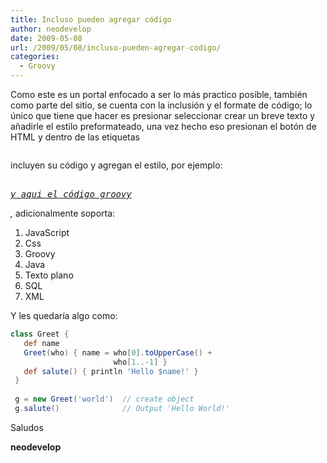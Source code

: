 ```yaml
---
title: Incluso pueden agregar código
author: neodevelop
date: 2009-05-08
url: /2009/05/08/incluso-pueden-agregar-codigo/
categories:
  - Groovy
---
```

Como este es un portal enfocado a ser lo más practico posible, tambi&eacute;n como parte del sitio, se cuenta con la inclusión y el formate de c&oacute;digo; lo &uacute;nico que tiene que hacer es presionar seleccionar crear un breve texto y a&ntilde;adirle el estilo preformateado, una vez hecho eso presionan el bot&oacute;n de HTML y dentro de las etiquetas **<pre></pre>** incluyen su c&oacute;digo y agregan el estilo, por ejemplo: **<pre class=&#8217;brush:groovy&#8217;><span style='text-decoration: underline;'> y aqui el c&oacute;digo groovy</span>* *</pre>,** adicionalmente soporta:

  1. JavaScript
  2. Css
  3. Groovy
  4. Java
  5. Texto plano
  6. SQL
  7. XML

Y les quedar&iacute;a algo como:

```groovy
class Greet {
   def name
   Greet(who) { name = who[0].toUpperCase() +
                       who[1..-1] }
   def salute() { println 'Hello $name!' }
 }
 
 g = new Greet('world')  // create object
 g.salute()              // Output 'Hello World!'
```

Saludos

**neodevelop**
